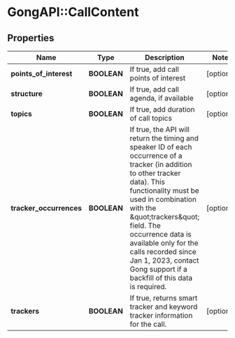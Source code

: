 # GongAPI::CallContent

## Properties
Name | Type | Description | Notes
------------ | ------------- | ------------- | -------------
**points_of_interest** | **BOOLEAN** | If true, add call points of interest | [optional] 
**structure** | **BOOLEAN** | If true, add call agenda, if available | [optional] 
**topics** | **BOOLEAN** | If true, add duration of call topics | [optional] 
**tracker_occurrences** | **BOOLEAN** | If true, the API will return the timing and speaker ID of each occurrence of a tracker (in addition to other tracker data). This functionality must be used in combination with the \&quot;trackers\&quot; field. The occurrence data is available only for the calls recorded since Jan 1, 2023, contact Gong support if a backfill of this data is required. | [optional] 
**trackers** | **BOOLEAN** | If true, returns smart tracker and keyword tracker information for the call. | [optional] 

